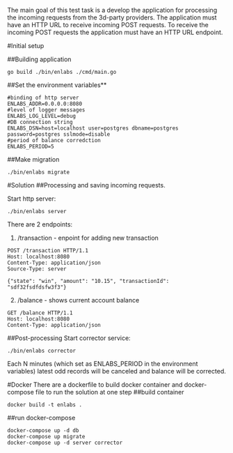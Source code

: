 The main goal of this test task is a develop the application for processing the incoming requests from the 3d-party providers.
The application must have an HTTP URL to receive incoming POST requests.
To receive the incoming POST requests the application must have an HTTP URL endpoint.
 
#Initial setup

##Building application
```shell script
go build ./bin/enlabs ./cmd/main.go
```
##Set the environment variables**
```shell script
#binding of http server
ENLABS_ADDR=0.0.0.0:8080
#level of logger messages
ENLABS_LOG_LEVEL=debug
#DB connection string 
ENLABS_DSN=host=localhost user=postgres dbname=postgres password=postgres sslmode=disable
#period of balance corredction 
ENLABS_PERIOD=5
```

##Make migration 
```shell script
./bin/enlabs migrate 
```
#Solution
##Processing and saving incoming requests.

Start http server: 
```shell script
./bin/enlabs server 
```
There are 2 endpoints: 

1. /transaction - enpoint for adding new transaction
```http request
POST /transaction HTTP/1.1
Host: localhost:8080
Content-Type: application/json
Source-Type: server

{"state": "win", "amount": "10.15", "transactionId": "sdf32fsdfdsfw3f3"}
```
2. /balance - shows current account balance
```http request
GET /balance HTTP/1.1
Host: localhost:8080
Content-Type: application/json
```

##Post-processing
Start corrector service: 
```shell script
./bin/enlabs corrector
```
Each N minutes (which set as ENLABS_PERIOD in the environment variables) latest odd records will be canceled and balance will be corrected.

#Docker 
There are a dockerfile to build docker container and docker-compose file to run the solution at one step
##build container
```shell script
docker build -t enlabs .
```

##run docker-compose
```shell script
docker-compose up -d db
docker-compose up migrate
docker-compose up -d server corrector
```